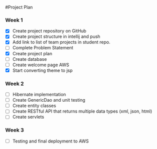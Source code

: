 #Project Plan

### Week 1
- [x] Create project repository on GitHub
- [x] Create project structure in intellij and push
- [x] Add link to list of team projects in student repo.
- [ ] Complete Problem Statement
- [x] Create project plan
- [ ] Create database
- [ ] Create welcome page AWS
- [x] Start converting theme to jsp

### Week 2
- [ ] Hibernate implementation
- [ ] Create GenericDao and unit testing
- [ ] Create entity classes
- [ ] Create RESTful API that returns multiple data types (xml, json, html)
- [ ] Create servlets

### Week 3
- [ ] Testing and final deployment to AWS
